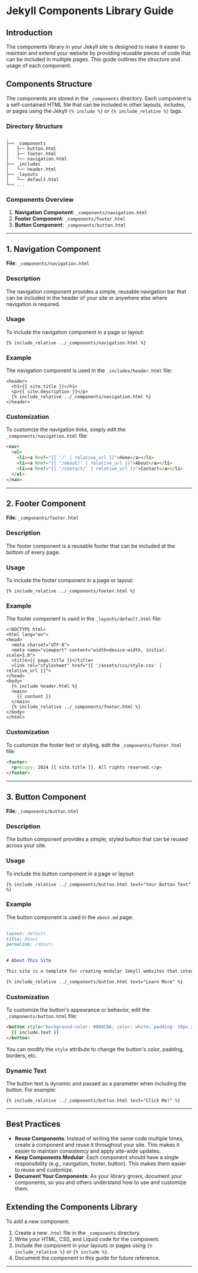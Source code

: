 # Jekyll Components Library Guide

## Introduction

The components library in your Jekyll site is designed to make it easier to maintain and extend your website by providing reusable pieces of code that can be included in multiple pages. This guide outlines the structure and usage of each component.

## Components Structure

The components are stored in the `_components` directory. Each component is a self-contained HTML file that can be included in other layouts, includes, or pages using the Jekyll `{% include %}` or `{% include_relative %}` tags.

### Directory Structure

```plaintext
.
├── _components
│   ├── button.html
│   ├── footer.html
│   └── navigation.html
├── _includes
│   └── header.html
├── _layouts
│   └── default.html
└── ...
```

### Components Overview

1. **Navigation Component**: `_components/navigation.html`
2. **Footer Component**: `_components/footer.html`
3. **Button Component**: `_components/button.html`

---

## 1. Navigation Component

**File**: `_components/navigation.html`

### Description
The navigation component provides a simple, reusable navigation bar that can be included in the header of your site or anywhere else where navigation is required.

### Usage
To include the navigation component in a page or layout:

```liquid
{% include_relative ../_components/navigation.html %}
```

### Example
The navigation component is used in the `_includes/header.html` file:

```liquid
<header>
  <h1>{{ site.title }}</h1>
  <p>{{ site.description }}</p>
  {% include_relative ../_components/navigation.html %}
</header>
```

### Customization
To customize the navigation links, simply edit the `_components/navigation.html` file:

```html
<nav>
  <ul>
    <li><a href="{{ '/' | relative_url }}">Home</a></li>
    <li><a href="{{ '/about/' | relative_url }}">About</a></li>
    <li><a href="{{ '/contact/' | relative_url }}">Contact</a></li>
  </ul>
</nav>
```

---

## 2. Footer Component

**File**: `_components/footer.html`

### Description
The footer component is a reusable footer that can be included at the bottom of every page.

### Usage
To include the footer component in a page or layout:

```liquid
{% include_relative ../_components/footer.html %}
```

### Example
The footer component is used in the `_layouts/default.html` file:

```liquid
<!DOCTYPE html>
<html lang="en">
<head>
  <meta charset="UTF-8">
  <meta name="viewport" content="width=device-width, initial-scale=1.0">
  <title>{{ page.title }}</title>
  <link rel="stylesheet" href="{{ '/assets/css/style.css' | relative_url }}">
</head>
<body>
  {% include header.html %}
  <main>
    {{ content }}
  </main>
  {% include_relative ../_components/footer.html %}
</body>
</html>
```

### Customization
To customize the footer text or styling, edit the `_components/footer.html` file:

```html
<footer>
  <p>&copy; 2024 {{ site.title }}. All rights reserved.</p>
</footer>
```

---

## 3. Button Component

**File**: `_components/button.html`

### Description
The button component provides a simple, styled button that can be reused across your site.

### Usage
To include the button component in a page or layout:

```liquid
{% include_relative ../_components/button.html text="Your Button Text" %}
```

### Example
The button component is used in the `about.md` page:

```markdown
---
layout: default
title: About
permalink: /about/
---

# About This Site

This site is a template for creating modular Jekyll websites that integrate with GitHub Pages and GitHub Actions for automated deployment and code quality checks.

{% include_relative ../_components/button.html text="Learn More" %}
```

### Customization
To customize the button's appearance or behavior, edit the `_components/button.html` file:

```html
<button style="background-color: #008CBA; color: white; padding: 10px 20px; border: none; border-radius: 4px; cursor: pointer;">
  {{ include.text }}
</button>
```

You can modify the `style` attribute to change the button's color, padding, borders, etc.

### Dynamic Text
The button text is dynamic and passed as a parameter when including the button. For example:

```liquid
{% include_relative ../_components/button.html text="Click Me!" %}
```

---

## Best Practices

- **Reuse Components**: Instead of writing the same code multiple times, create a component and reuse it throughout your site. This makes it easier to maintain consistency and apply site-wide updates.
- **Keep Components Modular**: Each component should have a single responsibility (e.g., navigation, footer, button). This makes them easier to reuse and customize.
- **Document Your Components**: As your library grows, document your components, so you and others understand how to use and customize them.

## Extending the Components Library

To add a new component:

1. Create a new `.html` file in the `_components` directory.
2. Write your HTML, CSS, and Liquid code for the component.
3. Include the component in your layouts or pages using `{% include_relative %}` or `{% include %}`.
4. Document the component in this guide for future reference.

---

